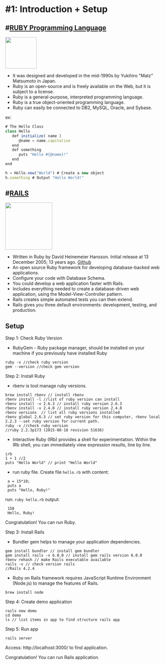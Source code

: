 # #1: Introduction + Setup

## #[RUBY Programming Language](https://www.ruby-lang.org/en/)
<img src="http://vskills.in/certification/blog/wp-content/uploads/2014/12/ruby-a-programmers-best-friend-indeed.png" width="100" height="100"/>

- It was designed and developed in the mid-1990s by Yukihiro "Matz" Matsumoto in Japan.
- Ruby is an open-source and is freely available on the Web, but it is subject to a license.
- Ruby is a general-purpose, interpreted programming language.
- Ruby is a true object-oriented programming language.
- Ruby can easily be connected to DB2, MySQL, Oracle, and Sybase.

ex:

```javascript
# The Hello Class
class Hello
   def initialize( name )
      @name = name.capitalize
   end
   def something
      puts "Hello #{@name}!"
   end
end

h = Hello.new("World") # Create a new object
h.something # Output "Hello World!"
```

## #[RAILS](https://guides.rubyonrails.org/index.html)
<img src="https://rubyonrails.org/images/rails-logo.svg" width="150" height="150"/>

- Written in Ruby by David Heinemeier Hansson. Initial release at 13 December 2005; 13 years ago. [Github](https://github.com/rails/rails)
- An open source Ruby framework for developing database-backed web applications.
- Configure your code with Database Schema.
- You could develop a web application faster with Rails.
- Includes everything needed to create a database-driven web application, using the Model-View-Controller pattern.
- Rails creates simple automated tests you can then extend.
- Rails gives you three default environments: development, testing, and production.

## Setup
Step 1: Check Ruby Version
- RubyGem - Ruby package manager, should be installed on your machine if you previously have installed Ruby
```
ruby -v //check ruby version
gem --version //check gem version
```
Step 2: Install Ruby
 - rbenv is tool manage ruby versions.
```
brew install rbenv // install rbenv
rbenv install -l //list of ruby version can install
rbenv install -v 2.6.3 // install ruby version 2.6.3
rbenv install -v 2.4.0 // install ruby version 2.4.0
rbenv versions  // list all ruby versions installed
rbenv global 2.6.3 // set ruby version for this computer, rbenv local 2.2.3 --set ruby version for current path.
ruby -v //check ruby version
//ruby 2.2.3p173 (2015-08-18 revivion 51636)

```
 - Interactive Ruby (IRb) provides a shell for experimentation. Within the IRb shell, you can immediately view expression results, line by line.
```
irb
1 + 1 //2
puts "Hello World" // print "Hello World"
```

 - run ruby file. Create file ``` hello.rb ``` with content:
 ```
  a = 15*10;
  puts a
  puts "Hello, Ruby!"
 ```
 run: ``` ruby hello.rb ```
 output:
 ```
  150
  Hello, Ruby!
 ```
 Congratulation! You can run Ruby.

Step 3: Install Rails
- Bundler gem helps to manage your application dependencies.
```
gem install bundler // install gem bundler
gem install rails -v 6.0.0 // install gem rails version 6.0.0
rbenv rehash // make Rails executable available
rails -v // check version rails
//Rails 4.2.4
```
- Ruby on Rails framework requires JavaScript Runtime Environment (Node.js) to manage the features of Rails.
```
brew install node
```

Step 4: Create demo application
```
rails new demo
cd demo
ls // list items in app to find structure rails app
```

Step 5: Run app
```
rails server
```
Access: http://localhost:3000/ to find application.

 Congratulation! You can run Rails application.

